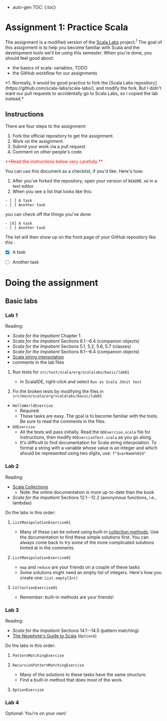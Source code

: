 * auto-gen TOC:
{:toc}

# Assignment 1: Practice Scala
The assignment is a modified version of the
[Scala Labs](http://scala-labs.github.io/) project.<sup>1</sup> The goal of this
assignment is to help you become familiar with Scala and the development tools
we'll be using this semester. When you're done, you should feel good about:

- the basics of scala: variables, TODO
- the GitHub workflow for our assignments


<div color="grey">
*1. Normally, it would be good practice to fork the 
[Scala Labs repository](https://github.com/scala-labs/scala-labs/), and modify
the fork. But I didn't want our pull requests to accidentally go to Scala Labs,
so I copied the lab instead.*
</div>

## Instructions
There are four steps to the assignment:

1. Fork the official repository to get the assignment.
2. Work on the assignment.
3. Submit your work via a pull request.
4. Comment on other people's code. 

<p style="color: red">**Read the instructions below very carefully.**</pre> 

You can use this document as a
checklist, if you'd like. Here's how: 

1. After you've forked the repository, open your version of `README.md` in a
text editor.
2. When you see a list that looks like this:

```
- [ ] A task
- [ ] Another task
```

you can check off the things you've done:

```
- [X] A task
- [ ] Another task
```

The list will then show up on the front page of your GitHub repository like this
:

- [X] A task
- [ ] Another task


# Doing the assignment

## Basic labs


### Lab 1

Reading:

-   *Scala for the Impatient* Chapter 1
-   *Scala for the Impatient* Sections 6.1--6.4 (companion objects)
-   *Scala for the Impatient* Sections 5.1, 5.2, 5.6, 5.7 (classes)
-   *Scala for the Impatient* Sections 6.1--6.4 (companion objects)
-   [Scala string interpolation](http://docs.scala-lang.org/overviews/core/string-interpolation.html)
-   comments in the lab files

1.  Run tests for `src/test/scala/org/scalalabs/basic/lab01`
    -   In ScalaIDE, right-click and select `Run as Scala JUnit test`

2.  Fix the broken tests by modifying the files in `src/main/scala/org/scalalabs/basic/lab01`

-   `HelloWorldExercise`
    -   Required:
    -   These tasks are easy. The goal is to become familiar with the tools. Be sure to read the comments in the files.
-   `OOExercise`
    -   All the tests will pass initially. Read the `OOExercise.scala` file for instructions, then modify `OOExerciseTest.scala` as you go along.
    -   It's difficult to find documentation for Scala string interpolation. To format a string with a variable whose value is an integer and which should be represented using two digits, use: `f"$varName%02d"`

### Lab 2

Reading:

-   [Scala Collections](http://docs.scala-lang.org/overviews/collections/introduction.html)
    -   Note: the online documentation is more up-to-date than the book
-   *Scala for the Impatient* Sections 12.1--12.2 (anonymous functions, i.e., lambdas)

Do the labs in this order:

1.  `ListManipulationExercise01`
    -   Many of these can be solved using built-in [collection methods](http://docs.scala-lang.org/overviews/collections/introduction.html). Use the documentation to find these simple solutions first. You can always come back to try some of the more complicated solutions hinted at in the comments.

2.  `ListManipulationExercise02`
    -   `map` and `reduce` are your friends on a couple of these tasks
    -   Some solutions might need an empty list of integers. Here's how you create one: `List.empty[Int]`

3.  `CollectionExercise01`
    -   Remember: built-in methods are your friends!

### Lab 3

Reading:

-   *Scala for the Impatient* Sections 14.1--14.5 (pattern matching)
-   [The Neophyte's Guide to Scala](http://danielwestheide.com/blog/2012/12/19/the-neophytes-guide-to-scala-part-5-the-option-type.html) (`Option`s)

Do the labs in this order:

1.  `PatternMatchingExercise`
2.  `RecursionPatternMatchingExercise`
    -   Many of the solutions to these tasks have the same structure.
    -   Find a built-in method that does most of the work.

3.  `OptionExercise`

### Lab 4

Optional: You're on your own!

